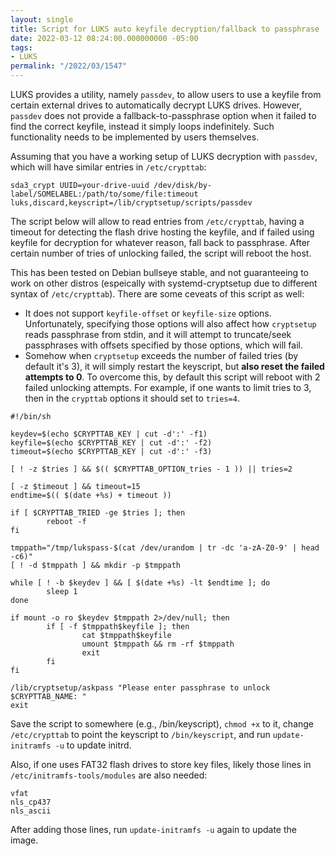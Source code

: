 ```yaml
---
layout: single
title: Script for LUKS auto keyfile decryption/fallback to passphrase
date: 2022-03-12 08:24:00.000000000 -05:00
tags:
- LUKS
permalink: "/2022/03/1547"
---
```

LUKS provides a utility, namely `passdev`, to allow users to use a keyfile from certain external drives to automatically decrypt LUKS drives. However, `passdev` does not provide a fallback-to-passphrase option when it failed to find the correct keyfile, instead it simply loops indefinitely. Such functionality needs to be implemented by users themselves.

Assuming that you have a working setup of LUKS decryption with `passdev`, which will have similar entries in `/etc/crypttab`:

```
sda3_crypt UUID=your-drive-uuid /dev/disk/by-label/SOMELABEL:/path/to/some/file:timeout luks,discard,keyscript=/lib/cryptsetup/scripts/passdev
```

The script below will allow to read entries from `/etc/crypttab`, having a timeout for detecting the flash drive hosting the keyfile, and if failed using keyfile for decryption for whatever reason, fall back to passphrase. After certain number of tries of unlocking failed, the script will reboot the host.

This has been tested on Debian bullseye stable, and not guaranteeing to work on other distros (espeically with systemd-cryptsetup due to different syntax of `/etc/crypttab`). There are some ceveats of this script as well:

- It does not support `keyfile-offset` or `keyfile-size` options. Unfortunately, specifying those options will also affect how `cryptsetup` reads passphrase from stdin, and it will attempt to truncate/seek passphrases with offsets specified by those options, which will fail.
- Somehow when `cryptsetup` exceeds the number of failed tries (by default it's 3), it will simply restart the keyscript, but **also reset the failed attempts to 0**. To overcome this, by default this script will reboot with 2 failed unlocking attempts. For example, if one wants to limit tries to 3, then in the `crypttab` options it should set to `tries=4`.

```
#!/bin/sh

keydev=$(echo $CRYPTTAB_KEY | cut -d':' -f1)
keyfile=$(echo $CRYPTTAB_KEY | cut -d':' -f2)
timeout=$(echo $CRYPTTAB_KEY | cut -d':' -f3)

[ ! -z $tries ] && $(( $CRYPTTAB_OPTION_tries - 1 )) || tries=2

[ -z $timeout ] && timeout=15
endtime=$(( $(date +%s) + timeout ))

if [ $CRYPTTAB_TRIED -ge $tries ]; then
        reboot -f
fi

tmppath="/tmp/lukspass-$(cat /dev/urandom | tr -dc 'a-zA-Z0-9' | head -c6)"
[ ! -d $tmppath ] && mkdir -p $tmppath

while [ ! -b $keydev ] && [ $(date +%s) -lt $endtime ]; do
        sleep 1
done

if mount -o ro $keydev $tmppath 2>/dev/null; then
        if [ -f $tmppath$keyfile ]; then
                cat $tmppath$keyfile
                umount $tmppath && rm -rf $tmppath
                exit
        fi
fi

/lib/cryptsetup/askpass "Please enter passphrase to unlock $CRYPTTAB_NAME: "
exit
```

Save the script to somewhere (e.g., /bin/keyscript), `chmod +x` to it, change `/etc/crypttab` to point the keyscript to `/bin/keyscript`, and run `update-initramfs -u` to update initrd.

Also, if one uses FAT32 flash drives to store key files, likely those lines in `/etc/initramfs-tools/modules` are also needed:

```
vfat
nls_cp437
nls_ascii
```
After adding those lines, run `update-initramfs -u` again to update the image.
